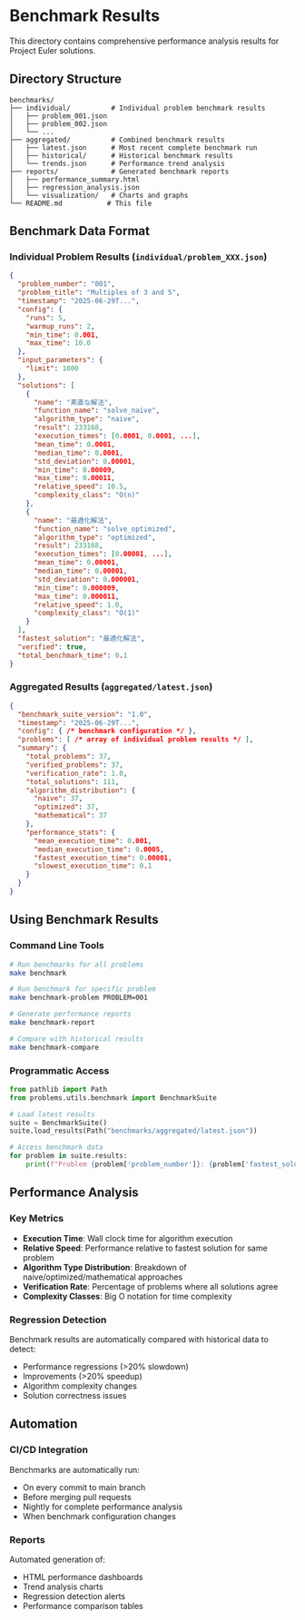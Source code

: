 # Benchmark Results

This directory contains comprehensive performance analysis results for Project Euler solutions.

## Directory Structure

```
benchmarks/
├── individual/          # Individual problem benchmark results
│   ├── problem_001.json
│   ├── problem_002.json
│   └── ...
├── aggregated/          # Combined benchmark results
│   ├── latest.json      # Most recent complete benchmark run
│   ├── historical/      # Historical benchmark results
│   └── trends.json      # Performance trend analysis
├── reports/             # Generated benchmark reports
│   ├── performance_summary.html
│   ├── regression_analysis.json
│   └── visualization/   # Charts and graphs
└── README.md           # This file
```

## Benchmark Data Format

### Individual Problem Results (`individual/problem_XXX.json`)

```json
{
  "problem_number": "001",
  "problem_title": "Multiples of 3 and 5",
  "timestamp": "2025-06-29T...",
  "config": {
    "runs": 5,
    "warmup_runs": 2,
    "min_time": 0.001,
    "max_time": 10.0
  },
  "input_parameters": {
    "limit": 1000
  },
  "solutions": [
    {
      "name": "素直な解法",
      "function_name": "solve_naive",
      "algorithm_type": "naive",
      "result": 233168,
      "execution_times": [0.0001, 0.0001, ...],
      "mean_time": 0.0001,
      "median_time": 0.0001,
      "std_deviation": 0.00001,
      "min_time": 0.00009,
      "max_time": 0.00011,
      "relative_speed": 10.5,
      "complexity_class": "O(n)"
    },
    {
      "name": "最適化解法",
      "function_name": "solve_optimized",
      "algorithm_type": "optimized",
      "result": 233168,
      "execution_times": [0.00001, ...],
      "mean_time": 0.00001,
      "median_time": 0.00001,
      "std_deviation": 0.000001,
      "min_time": 0.000009,
      "max_time": 0.000011,
      "relative_speed": 1.0,
      "complexity_class": "O(1)"
    }
  ],
  "fastest_solution": "最適化解法",
  "verified": true,
  "total_benchmark_time": 0.1
}
```

### Aggregated Results (`aggregated/latest.json`)

```json
{
  "benchmark_suite_version": "1.0",
  "timestamp": "2025-06-29T...",
  "config": { /* benchmark configuration */ },
  "problems": [ /* array of individual problem results */ ],
  "summary": {
    "total_problems": 37,
    "verified_problems": 37,
    "verification_rate": 1.0,
    "total_solutions": 111,
    "algorithm_distribution": {
      "naive": 37,
      "optimized": 37,
      "mathematical": 37
    },
    "performance_stats": {
      "mean_execution_time": 0.001,
      "median_execution_time": 0.0005,
      "fastest_execution_time": 0.00001,
      "slowest_execution_time": 0.1
    }
  }
}
```

## Using Benchmark Results

### Command Line Tools

```bash
# Run benchmarks for all problems
make benchmark

# Run benchmark for specific problem
make benchmark-problem PROBLEM=001

# Generate performance reports
make benchmark-report

# Compare with historical results
make benchmark-compare
```

### Programmatic Access

```python
from pathlib import Path
from problems.utils.benchmark import BenchmarkSuite

# Load latest results
suite = BenchmarkSuite()
suite.load_results(Path("benchmarks/aggregated/latest.json"))

# Access benchmark data
for problem in suite.results:
    print(f"Problem {problem['problem_number']}: {problem['fastest_solution']}")
```

## Performance Analysis

### Key Metrics

- **Execution Time**: Wall clock time for algorithm execution
- **Relative Speed**: Performance relative to fastest solution for same problem
- **Algorithm Type Distribution**: Breakdown of naive/optimized/mathematical approaches
- **Verification Rate**: Percentage of problems where all solutions agree
- **Complexity Classes**: Big O notation for time complexity

### Regression Detection

Benchmark results are automatically compared with historical data to detect:
- Performance regressions (>20% slowdown)
- Improvements (>20% speedup)
- Algorithm complexity changes
- Solution correctness issues

## Automation

### CI/CD Integration

Benchmarks are automatically run:
- On every commit to main branch
- Before merging pull requests
- Nightly for complete performance analysis
- When benchmark configuration changes

### Reports

Automated generation of:
- HTML performance dashboards
- Trend analysis charts
- Regression detection alerts
- Performance comparison tables
